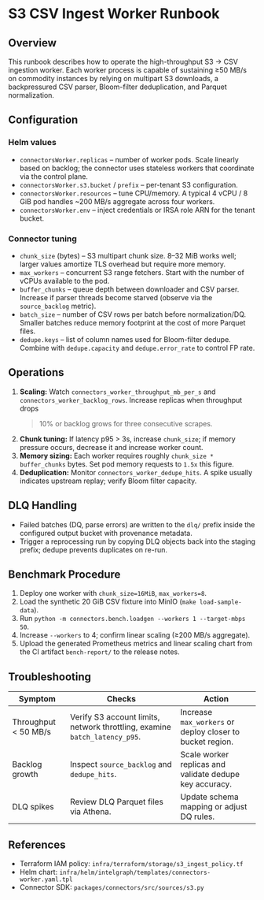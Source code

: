 # S3 CSV Ingest Worker Runbook

## Overview

This runbook describes how to operate the high-throughput S3 → CSV ingestion
worker. Each worker process is capable of sustaining ≥50 MB/s on commodity
instances by relying on multipart S3 downloads, a backpressured CSV parser,
Bloom-filter deduplication, and Parquet normalization.

## Configuration

### Helm values

- `connectorsWorker.replicas` – number of worker pods. Scale linearly based on
  backlog; the connector uses stateless workers that coordinate via the control
  plane.
- `connectorsWorker.s3.bucket` / `prefix` – per-tenant S3 configuration.
- `connectorsWorker.resources` – tune CPU/memory. A typical 4 vCPU / 8 GiB pod
  handles ~200 MB/s aggregate across four workers.
- `connectorsWorker.env` – inject credentials or IRSA role ARN for the tenant
  bucket.

### Connector tuning

- `chunk_size` (bytes) – S3 multipart chunk size. 8–32 MiB works well; larger
  values amortize TLS overhead but require more memory.
- `max_workers` – concurrent S3 range fetchers. Start with the number of vCPUs
  available to the pod.
- `buffer_chunks` – queue depth between downloader and CSV parser. Increase if
  parser threads become starved (observe via the `source_backlog` metric).
- `batch_size` – number of CSV rows per batch before normalization/DQ. Smaller
  batches reduce memory footprint at the cost of more Parquet files.
- `dedupe.keys` – list of column names used for Bloom-filter dedupe. Combine
  with `dedupe.capacity` and `dedupe.error_rate` to control FP rate.

## Operations

1. **Scaling:** Watch `connectors_worker_throughput_mb_per_s` and
   `connectors_worker_backlog_rows`. Increase replicas when throughput drops
   > 10% or backlog grows for three consecutive scrapes.
2. **Chunk tuning:** If latency p95 > 3s, increase `chunk_size`; if memory
   pressure occurs, decrease it and increase worker count.
3. **Memory sizing:** Each worker requires roughly `chunk_size * buffer_chunks`
   bytes. Set pod memory requests to `1.5x` this figure.
4. **Deduplication:** Monitor `connectors_worker_dedupe_hits`. A spike usually
   indicates upstream replay; verify Bloom filter capacity.

## DLQ Handling

- Failed batches (DQ, parse errors) are written to the `dlq/` prefix inside the
  configured output bucket with provenance metadata.
- Trigger a reprocessing run by copying DLQ objects back into the staging
  prefix; dedupe prevents duplicates on re-run.

## Benchmark Procedure

1. Deploy one worker with `chunk_size=16MiB`, `max_workers=8`.
2. Load the synthetic 20 GiB CSV fixture into MinIO (`make load-sample-data`).
3. Run `python -m connectors.bench.loadgen --workers 1 --target-mbps 50`.
4. Increase `--workers` to 4; confirm linear scaling (≥200 MB/s aggregate).
5. Upload the generated Prometheus metrics and linear scaling chart from the CI
   artifact `bench-report/` to the release notes.

## Troubleshooting

| Symptom              | Checks                                                                     | Action                                                    |
| -------------------- | -------------------------------------------------------------------------- | --------------------------------------------------------- |
| Throughput < 50 MB/s | Verify S3 account limits, network throttling, examine `batch_latency_p95`. | Increase `max_workers` or deploy closer to bucket region. |
| Backlog growth       | Inspect `source_backlog` and `dedupe_hits`.                                | Scale worker replicas and validate dedupe key accuracy.   |
| DLQ spikes           | Review DLQ Parquet files via Athena.                                       | Update schema mapping or adjust DQ rules.                 |

## References

- Terraform IAM policy: `infra/terraform/storage/s3_ingest_policy.tf`
- Helm chart: `infra/helm/intelgraph/templates/connectors-worker.yaml.tpl`
- Connector SDK: `packages/connectors/src/sources/s3.py`
